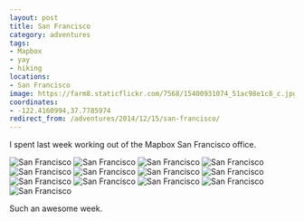 ```yaml
---
layout: post
title: San Francisco
category: adventures
tags:
- Mapbox
- yay
- hiking
locations:
- San Francisco
image: https://farm8.staticflickr.com/7568/15400931074_51ac98e1c8_c.jpg
coordinates:
- -122.4160994,37.7785974
redirect_from: /adventures/2014/12/15/san-francisco/
---
```



I spent last week working out of the Mapbox San Francisco office.

<div class="photos">
<img src="https://farm8.staticflickr.com/7563/15837436967_21058a6187_b.jpg" class="img-wide" alt="San Francisco">
<img src="https://farm8.staticflickr.com/7568/15837431097_53b4fb6868_b.jpg" class="img-tall" alt="San Francisco">
<img src="https://farm8.staticflickr.com/7496/15400931854_43f9c83daa_b.jpg"  alt="San Francisco">
<img src="https://farm8.staticflickr.com/7468/15997401366_8d74e602f6_b.jpg" class="img-wide" alt="San Francisco">
<img src="https://farm8.staticflickr.com/7477/15403555573_916c64d92a_b.jpg" class="img-tall" alt="San Francisco">
<img src="https://farm9.staticflickr.com/8648/15835930320_623c2354fd_b.jpg" class="img-wide" alt="San Francisco">
<img src="https://farm8.staticflickr.com/7535/16021236191_b6c9c9a3ae_b.jpg" class="img-tall" alt="San Francisco">
<img src="https://farm8.staticflickr.com/7568/15400931074_51ac98e1c8_b.jpg" alt="San Francisco">
<img src="https://farm9.staticflickr.com/8589/15837439757_2c95cfc6ef_b.jpg" class="img-tall" alt="San Francisco">
<img src="https://farm8.staticflickr.com/7535/16021237251_21c029e45c_b.jpg" class="img-wide" alt="San Francisco">
<img src="https://farm9.staticflickr.com/8599/16021240641_7507f824bd_b.jpg" class="img-half" alt="San Francisco">
<img src="https://farm9.staticflickr.com/8681/15835766988_31a5962770_b.jpg" class="img-half" alt="San Francisco">
<img src="https://farm9.staticflickr.com/8658/15837144519_3fcfe01a05_b.jpg" alt="San Francisco">
</div>

Such an awesome week.
